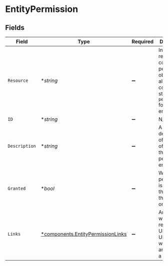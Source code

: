 # EntityPermission


## Fields

| Field                                                                                                               | Type                                                                                                                | Required                                                                                                            | Description                                                                                                         | Example                                                                                                             |
| ------------------------------------------------------------------------------------------------------------------- | ------------------------------------------------------------------------------------------------------------------- | ------------------------------------------------------------------------------------------------------------------- | ------------------------------------------------------------------------------------------------------------------- | ------------------------------------------------------------------------------------------------------------------- |
| `Resource`                                                                                                          | **string*                                                                                                           | :heavy_minus_sign:                                                                                                  | Indicates the response contains a permission object. Will always contain the string `permission` for this<br/>endpoint. | permission                                                                                                          |
| `ID`                                                                                                                | **string*                                                                                                           | :heavy_minus_sign:                                                                                                  | N/A                                                                                                                 | payments.read                                                                                                       |
| `Description`                                                                                                       | **string*                                                                                                           | :heavy_minus_sign:                                                                                                  | A short description of what kind of access the permission enables.                                                  | View your payments                                                                                                  |
| `Granted`                                                                                                           | **bool*                                                                                                             | :heavy_minus_sign:                                                                                                  | Whether this permission is granted to the app by the organization.                                                  | true                                                                                                                |
| `Links`                                                                                                             | [*components.EntityPermissionLinks](../../models/components/entitypermissionlinks.md)                               | :heavy_minus_sign:                                                                                                  | An object with several relevant URLs. Every URL object will contain an `href` and a `type` field.                   |                                                                                                                     |